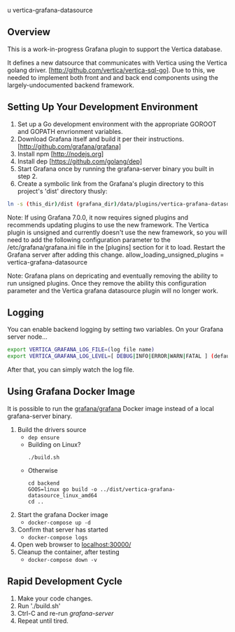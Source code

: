 u
 vertica-grafana-datasource

## Overview
This is a work-in-progress Grafana plugin to support the Vertica database.

It defines a new datsource that communicates with Vertica using the Vertica golang driver. [http://github.com/vertica/vertica-sql-go]. Due to this, we needed to implement both front and and back end components using the largely-undocumented backend framework.

## Setting Up Your Development Environment

1. Set up a Go development environment with the appropriate GOROOT and GOPATH envrionment variables.
2. Download Grafana itself and build it per their instructions. [http://github.com/grafana/grafana]
3. Install npm [http://nodejs.org]
4. Install dep [https://github.com/golang/dep]
5. Start Grafana once by running the grafana-server binary you built in step 2.
6. Create a symbolic link from the Grafana's plugin directory to this project's 'dist' directory thusly:

```bash
ln -s (this_dir)/dist (grafana_dir)/data/plugins/vertica-grafana-datasource 
```
Note: If using Grafana 7.0.0, it now requires signed plugins and recommends updating plugins to use the new framework. The Vertica plugin is unsigned and currently doesn't use the new framework, so you will need to add the following configuration parameter to the /etc/grafana/grafana.ini file in the [plugins] section for it to load. Restart the Grafana server after adding this change.
allow_loading_unsigned_plugins = vertica-grafana-datasource

Note: Grafana plans on depricating and eventually removing the ability to run unsigned plugins. Once they remove the ability this configuration parameter and the Vertica grafana datasource plugin will no longer work.

## Logging

You can enable backend logging by setting two variables. On your Grafana server node...
```bash
export VERTICA_GRAFANA_LOG_FILE=(log file name)
export VERTICA_GRAFANA_LOG_LEVEL=[ DEBUG|INFO|ERROR|WARN|FATAL ] (default is INFO)
```
After that, you can simply watch the log file.

## Using Grafana Docker Image

It is possible to run the [grafana/grafana](https://hub.docker.com/r/grafana/grafana) Docker image instead of a local grafana-server binary.

1. Build the drivers source
   * `dep ensure`
   * Building on Linux?
      ```
      ./build.sh
      ```
   * Otherwise
      ```
      cd backend
      GOOS=linux go build -o ../dist/vertica-grafana-datasource_linux_amd64
      cd ..
      ```
1. Start the grafana Docker image
   * `docker-compose up -d`
1. Confirm that server has started
   * `docker-compose logs`
1. Open web browser to [localhost:30000/](http://localhost:30000/)
1. Cleanup the container, after testing
   * `docker-compose down -v`

## Rapid Development Cycle

1. Make your code changes.
2. Run './build.sh'
3. Ctrl-C and re-run <i>grafana-server</i>
4. Repeat until tired.
